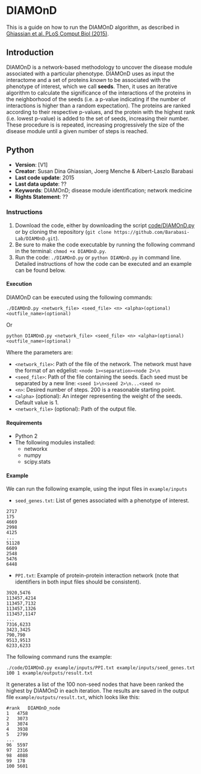 # DIAMOnD

This is a guide on how to run the DIAMOnD algorithm, as described in [Ghiassian et al. PLoS Comput Biol (2015)](https://www.ncbi.nlm.nih.gov/pmc/articles/PMC4390154/).


## Introduction

DIAMOnD is a network-based methodology to uncover the disease module associated with a particular phenotype. DIAMOnD uses as input the interactome and a set of proteins *known* to be associated with the phenotype of interest, which we call **seeds**. Then, it uses an iterative algorithm to calculate the significance of the interactions of the proteins in the neighborhood of the seeds (i.e. a p-value indicating if the number of interactions is higher than a random expectation). The proteins are ranked according to their respective p-values, and the protein with the highest rank (i.e. lowest p-value) is added to the set of seeds, increasing their number. These procedure is is repeated, increasing progressively the size of the disease module until a given number of steps is reached.


## Python

- **Version**: [V1]
- **Creator**: Susan Dina Ghiassian, Joerg Menche & Albert-Laszlo Barabasi  
- **Last code update**: 2015
- **Last data update**: ??
- **Keywords**: DIAMOnD; disease module identification; network medicine
- **Rights Statement**: ??


### Instructions

1. Download the code, either by downloading the script [code/DIAMOnD.py](https://github.com/Barabasi-Lab/DIAMOnD/blob/master/DIAMOnD.py) or by cloning the repository (`git clone https://github.com/Barabasi-Lab/DIAMOnD.git`).
2. Be sure to make the code executable by running the following command in the terminal: `chmod +x DIAMOnD.py`.
3. Run the code: `./DIAMOnD.py` or `python DIAMOnD.py` in command line. Detailed instructions of how the code can be executed and an example can be found below.


#### Execution

DIAMOnD can be executed using the following commands:

`./DIAMOnD.py <network_file> <seed_file> <n> <alpha>(optional) <outfile_name>(optional)`

Or 

`python DIAMOnD.py <network_file> <seed_file> <n> <alpha>(optional) <outfile_name>(optional)`

Where the parameters are:

- `<network_file>`: Path of the file of the network. The network must have the format of an edgelist: `<node 1><separation><node 2>\n`
- `<seed_file>`:  Path of the file containing the seeds. Each seed must be separated by a new line: `<seed 1>\n<seed 2>\n...<seed n>`
- `<n>`: Desired number of steps. 200 is a reasonable starting point.
- `<alpha>` (optional): An integer representing the weight of the seeds. Default value is 1.
- `<network_file>` (optional): Path of the output file.


#### Requirements

- Python 2
- The following modules installed:
    - networkx
    - numpy
    - scipy.stats


#### Example

We can run the following example, using the input files in `example/inputs`

- `seed_genes.txt`: List of genes associated with a phenotype of interest.
```
2717
175
4669
2998
4125
...
51128
6609
2548
5476
6448
```

- `PPI.txt`: Example of protein-protein interaction network (note that identifiers in both input files should be consistent).
```
3920,5476
113457,4214
113457,7132
113457,1326
113457,1147
...
7316,6233
3423,3425
790,790
9513,9513
6233,6233
```

The following command runs the example:

`./code/DIAMOnD.py example/inputs/PPI.txt example/inputs/seed_genes.txt 100 1 example/outputs/result.txt`

It generates a list of the 100 non-seed nodes that have been ranked the highest by DIAMOnD in each iteration.
The results are saved in the output file `example/outputs/result.txt`, which looks like this:

```
#rank	DIAMOnD_node
1	4758
2	3073
3	3074
4	3938
5	2799
...
96	5597
97	2316
98	4088
99	178
100	5601
```

